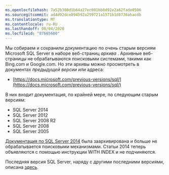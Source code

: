 ```yaml
---
ms.openlocfilehash: 7a52b300d1b64a27ec001bb8d92e2a62fade0506
ms.sourcegitcommit: ad4d92dce894592a259721a1571b1d8736abacdb
ms.translationtype: MT
ms.contentlocale: ru-RU
ms.lasthandoff: 08/04/2020
ms.locfileid: "87665600"
---
```


Мы собираем и сохранили документацию по очень старым версиям Microsoft SQL Server в наборе веб-страниц _архива_ . Архивные веб-страницы не обрабатываются поисковыми системами, такими как Bing.com и Google.com. Но эти архивы можно просмотреть в документах _предыдущей версии или_ адреса:

- [https://docs.microsoft.com/previous-versions/sql/](https://docs.microsoft.com/previous-versions/sql/)

В них входит документация, по крайней мере, по следующим старым версиям:

- SQL Server 2014
- SQL Server 2012
- SQL Server 2008 R2
- SQL Server 2008
- SQL Server 2005

[Документация по SQL Server 2014](/previous-versions/sql/2014/index?view=sql-server-2014) была заархивирована и больше не обрабатывается поисковыми механизмами. Статьи 2014 теперь объявляются с помощью инструкции WITH INDEX и не подчиняются.

Последняя версия SQL Server, наряду с другими последними версиями, описана [здесь](https://docs.microsoft.com/sql/sql-server/index).

